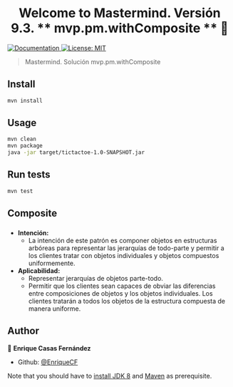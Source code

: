 <h1 align="center">Welcome to Mastermind. Versión 9.3. ** mvp.pm.withComposite ** 👋</h1>
<p>
  <a href="/docs" target="_blank">
    <img alt="Documentation" src="https://img.shields.io/badge/documentation-yes-brightgreen.svg" />
  </a>
  <a href="#" target="_blank">
    <img alt="License: MIT" src="https://img.shields.io/badge/License-MIT-yellow.svg" />
  </a>
</p>

> Mastermind. Solución mvp.pm.withComposite

## Install

```sh
mvn install
```

## Usage

```sh
mvn clean
mvn package
java -jar target/tictactoe-1.0-SNAPSHOT.jar
```

## Run tests

```sh
mvn test
```

## Composite
### 
* **Intención:**
  * La intención de este patrón es componer objetos en estructuras arbóreas para representar las jerarquías de todo-parte y permitir a los clientes tratar con objetos individuales y objetos compuestos uniformemente.
* **Aplicabilidad:**
  *  Representar jerarquías de objetos parte-todo.
  *  Permitir que los clientes sean capaces de obviar las diferencias entre composiciones de objetos y los objetos individuales. Los clientes tratarán a todos los objetos de la estructura compuesta de manera uniforme.


## Author

👤 **Enrique Casas Fernández**

* Github: [@EnriqueCF](https://github.com/EnriqueCF)


Note that you should have to [install JDK 8](http://www.oracle.com/technetwork/java/javase/downloads/jdk8-downloads-2133151.html) and [Maven](https://maven.apache.org/install.html) as prerequisite.

